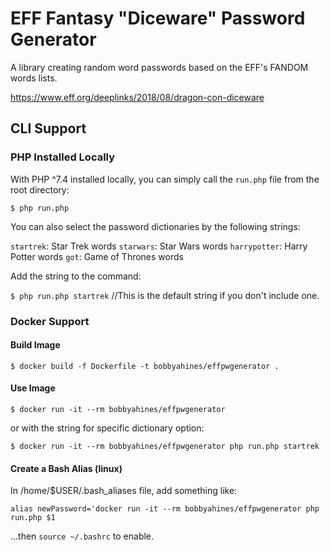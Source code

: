 # EFF Fantasy "Diceware" Password Generator 

A library creating random word passwords based on the EFF's FANDOM words lists.

https://www.eff.org/deeplinks/2018/08/dragon-con-diceware

## CLI Support

### PHP Installed Locally

With PHP ^7.4 installed locally, you can simply call the `run.php` file from the 
root directory: 

`$ php run.php`

You can also select the password dictionaries by the following strings:  

`startrek`: Star Trek words
`starwars`: Star Wars words
`harrypotter`: Harry Potter words
`got`: Game of Thrones words

Add the string to the command:  

`$ php run.php startrek` //This is the default string if you don't include one.

### Docker Support

#### Build Image

`$ docker build -f Dockerfile -t bobbyahines/effpwgenerator .`

#### Use Image

`$ docker run -it --rm bobbyahines/effpwgenerator`

or with the string for specific dictionary option:

`$ docker run -it --rm bobbyahines/effpwgenerator php run.php startrek`

#### Create a Bash Alias (linux)

In /home/$USER/.bash_aliases file, add something like:

`alias newPassword='docker run -it --rm bobbyahines/effpwgenerator php run.php $1`

...then `source ~/.bashrc` to enable.

